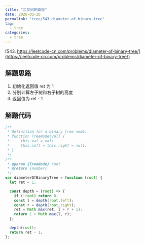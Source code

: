 ```yaml
---
title: "二叉树的直径"
date: 2020-03-26
permalink: "tree/543.diameter-of-binary-tree"
tag:
  - tree
categories:
  - tree
---
```


[543. https://leetcode-cn.com/problems/diameter-of-binary-tree/](https://leetcode-cn.com/problems/diameter-of-binary-tree/)

## 解题思路

1. 初始化返回值 ret 为 1
2. 分别计算左子树和右子树的高度
3. 返回值为 ret - 1

## 解题代码

```js
/**
 * Definition for a binary tree node.
 * function TreeNode(val) {
 *     this.val = val;
 *     this.left = this.right = null;
 * }
 */
/**
 * @param {TreeNode} root
 * @return {number}
 */
var diameterOfBinaryTree = function (root) {
  let ret = 1;

  const depth = (root) => {
    if (!root) return 0;
    const l = depth(root.left);
    const r = depth(root.right);
    ret = Math.max(ret, l + r + 1);
    return 1 + Math.max(l, r);
  };

  depth(root);
  return ret - 1;
};
```
